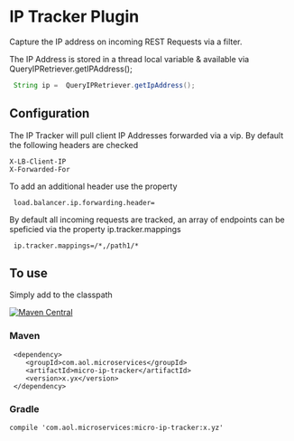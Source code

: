 # IP Tracker Plugin

Capture the IP address on incoming REST Requests via a filter.

The IP Address is stored in a thread local variable & available via QueryIPRetriever.getIPAddress();

```java
 String ip =  QueryIPRetriever.getIpAddress();
``` 
 
## Configuration

The IP Tracker will pull client IP Addresses forwarded via a vip. By default the following headers are checked

    X-LB-Client-IP
    X-Forwarded-For

To add an additional header use the property 


     load.balancer.ip.forwarding.header=

By default all incoming requests are tracked, an array of endpoints can be speficied via the property ip.tracker.mappings

     ip.tracker.mappings=/*,/path1/*


## To use

Simply add to the classpath

[![Maven Central](https://maven-badges.herokuapp.com/maven-central/com.aol.microservices/micro-ip-tracker/badge.svg)](https://maven-badges.herokuapp.com/maven-central/com.aol.microservices/micro-ip-tracker)




### Maven 

     <dependency>
        <groupId>com.aol.microservices</groupId>  
        <artifactId>micro-ip-tracker</artifactId>
        <version>x.yx</version>
     </dependency>
     
### Gradle

    compile 'com.aol.microservices:micro-ip-tracker:x.yz'
